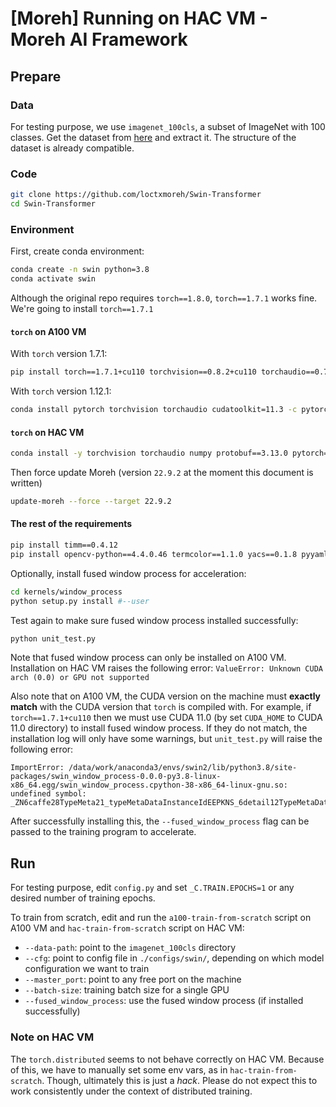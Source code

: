 # [Moreh] Running on HAC VM - Moreh AI Framework


## Prepare

### Data
For testing purpose, we use `imagenet_100cls`, a subset of ImageNet with 100 classes.
Get the dataset from [here](http://ref.deploy.kt-epc.moreh.io:8080/reference/dataset/imagenet_100cls.tar.gz)
and extract it. The structure of the dataset is already compatible.

### Code
```bash
git clone https://github.com/loctxmoreh/Swin-Transformer
cd Swin-Transformer
```

### Environment
First, create conda environment:
```bash
conda create -n swin python=3.8
conda activate swin
```
Although the original repo requires `torch==1.8.0`, `torch==1.7.1` works fine.
We're going to install `torch==1.7.1`

#### `torch` on A100 VM
With `torch` version 1.7.1:
```bash
pip install torch==1.7.1+cu110 torchvision==0.8.2+cu110 torchaudio==0.7.2 -f https://download.pytorch.org/whl/torch_stable.html
```

With `torch` version 1.12.1:
```bash
conda install pytorch torchvision torchaudio cudatoolkit=11.3 -c pytorch
```

#### `torch` on HAC VM
```bash
conda install -y torchvision torchaudio numpy protobuf==3.13.0 pytorch==13.7.1 cpuonly -c pytorch
```
Then force update Moreh (version `22.9.2` at the moment this document is written)
```bash
update-moreh --force --target 22.9.2
```
#### The rest of the requirements
```bash
pip install timm==0.4.12
pip install opencv-python==4.4.0.46 termcolor==1.1.0 yacs==0.1.8 pyyaml scipy
```

Optionally, install fused window process for acceleration:
```bash
cd kernels/window_process
python setup.py install #--user
```

Test again to make sure fused window process installed successfully:
```bash
python unit_test.py
```

Note that fused window process can only be installed on A100 VM. Installation
on HAC VM raises the following error:
`ValueError: Unknown CUDA arch (0.0) or GPU not supported`

Also note that on A100 VM, the CUDA version on the machine must **exactly
match** with the CUDA version that `torch` is compiled with. For example, if
`torch==1.7.1+cu110` then we must use CUDA 11.0 (by set `CUDA_HOME` to CUDA
11.0 directory) to install fused window process. If they do not match, the
installation log will only have some warnings, but `unit_test.py` will raise
the following error:
```
ImportError: /data/work/anaconda3/envs/swin2/lib/python3.8/site-packages/swin_window_process-0.0.0-py3.8-linux-x86_64.egg/swin_window_process.cpython-38-x86_64-linux-gnu.so: undefined symbol: _ZN6caffe28TypeMeta21_typeMetaDataInstanceIdEEPKNS_6detail12TypeMetaDataEv
```

After successfully installing this, the `--fused_window_process` flag can be
passed to the training program to accelerate.


## Run
For testing purpose, edit `config.py` and set `_C.TRAIN.EPOCHS=1` or any desired
number of training epochs.

To train from scratch, edit and run the `a100-train-from-scratch` script on
A100 VM and `hac-train-from-scratch` script on HAC VM:
- `--data-path`: point to the `imagenet_100cls` directory
- `--cfg`: point to config file in `./configs/swin/`, depending on which model configuration we want to train
- `--master_port`: point to any free port on the machine
- `--batch-size`: training batch size for a single GPU
- `--fused_window_process`: use the fused window process (if installed successfully)

### Note on HAC VM
The `torch.distributed` seems to not behave correctly on HAC VM. Because of
this, we have to manually set some env vars, as in `hac-train-from-scratch`.
Though, ultimately this is just a *hack*. Please do not expect this to work
consistently under the context of distributed training.
